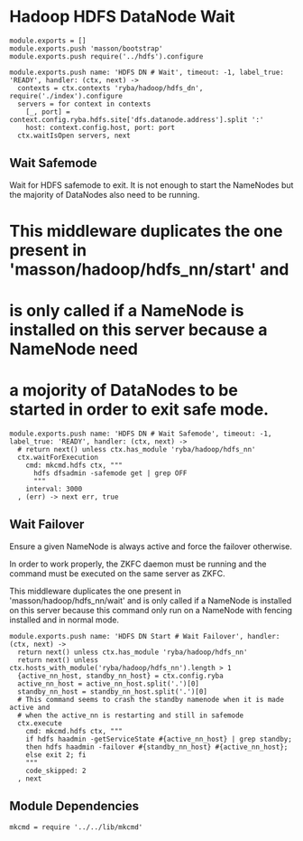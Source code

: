 
# Hadoop HDFS DataNode Wait

    module.exports = []
    module.exports.push 'masson/bootstrap'
    module.exports.push require('../hdfs').configure

    module.exports.push name: 'HDFS DN # Wait', timeout: -1, label_true: 'READY', handler: (ctx, next) ->
      contexts = ctx.contexts 'ryba/hadoop/hdfs_dn', require('./index').configure
      servers = for context in contexts
        [_, port] = context.config.ryba.hdfs.site['dfs.datanode.address'].split ':'
        host: context.config.host, port: port
      ctx.waitIsOpen servers, next

## Wait Safemode

Wait for HDFS safemode to exit. It is not enough to start the NameNodes but the
majority of DataNodes also need to be running.

# This middleware duplicates the one present in 'masson/hadoop/hdfs_nn/start' and
# is only called if a NameNode is installed on this server because a NameNode need
# a mojority of DataNodes to be started in order to exit safe mode.

    module.exports.push name: 'HDFS DN # Wait Safemode', timeout: -1, label_true: 'READY', handler: (ctx, next) ->
      # return next() unless ctx.has_module 'ryba/hadoop/hdfs_nn'
      ctx.waitForExecution
        cmd: mkcmd.hdfs ctx, """
          hdfs dfsadmin -safemode get | grep OFF
          """
        interval: 3000
      , (err) -> next err, true

## Wait Failover

Ensure a given NameNode is always active and force the failover otherwise.

In order to work properly, the ZKFC daemon must be running and the command must
be executed on the same server as ZKFC.

This middleware duplicates the one present in 'masson/hadoop/hdfs_nn/wait' and
is only called if a NameNode is installed on this server because this command
only run on a NameNode with fencing installed and in normal mode.

    module.exports.push name: 'HDFS DN Start # Wait Failover', handler: (ctx, next) ->
      return next() unless ctx.has_module 'ryba/hadoop/hdfs_nn'
      return next() unless ctx.hosts_with_module('ryba/hadoop/hdfs_nn').length > 1
      {active_nn_host, standby_nn_host} = ctx.config.ryba
      active_nn_host = active_nn_host.split('.')[0]
      standby_nn_host = standby_nn_host.split('.')[0]
      # This command seems to crash the standby namenode when it is made active and
      # when the active_nn is restarting and still in safemode
      ctx.execute
        cmd: mkcmd.hdfs ctx, """
        if hdfs haadmin -getServiceState #{active_nn_host} | grep standby;
        then hdfs haadmin -failover #{standby_nn_host} #{active_nn_host};
        else exit 2; fi
        """
        code_skipped: 2
      , next

## Module Dependencies

    mkcmd = require '../../lib/mkcmd'
